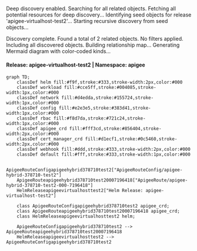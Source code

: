 Deep discovery enabled. Searching for all related objects.
Fetching all potential resources for deep discovery...
Identifying seed objects for release 'apigee-virtualhost-test2'...
Starting recursive discovery from seed objects...

Discovery complete. Found a total of 2 related objects.
No filters applied. Including all discovered objects.
Building relationship map...
Generating Mermaid diagram with color-coded kinds...

#### Release: apigee-virtualhost-test2 | Namespace: apigee
```mermaid
graph TD;
    classDef helm fill:#f9f,stroke:#333,stroke-width:2px,color:#000
    classDef workload fill:#cce5ff,stroke:#004085,stroke-width:1px,color:#000
    classDef network fill:#d4edda,stroke:#155724,stroke-width:1px,color:#000
    classDef config fill:#e2e3e5,stroke:#383d41,stroke-width:1px,color:#000
    classDef rbac fill:#f8d7da,stroke:#721c24,stroke-width:1px,color:#000
    classDef apigee_crd fill:#fff3cd,stroke:#856404,stroke-width:2px,color:#000
    classDef cert_manager_crd fill:#d1ecf1,stroke:#0c5460,stroke-width:2px,color:#000
    classDef webhook fill:#ddd,stroke:#333,stroke-width:2px,color:#000
    classDef default fill:#fff,stroke:#333,stroke-width:1px,color:#000

    ApigeeRouteConfigapigeehybrid378710test2["ApigeeRouteConfig/apigee-hybrid-378710-test2"]
    ApigeeRouteapigeehybrid378710test20007196418["ApigeeRoute/apigee-hybrid-378710-test2-000-7196418"]
    HelmReleaseapigeevirtualhosttest2["Helm Release: apigee-virtualhost-test2"]

    class ApigeeRouteConfigapigeehybrid378710test2 apigee_crd;
    class ApigeeRouteapigeehybrid378710test20007196418 apigee_crd;
    class HelmReleaseapigeevirtualhosttest2 helm;

    ApigeeRouteConfigapigeehybrid378710test2 --> ApigeeRouteapigeehybrid378710test20007196418
    HelmReleaseapigeevirtualhosttest2 --> ApigeeRouteConfigapigeehybrid378710test2
```
